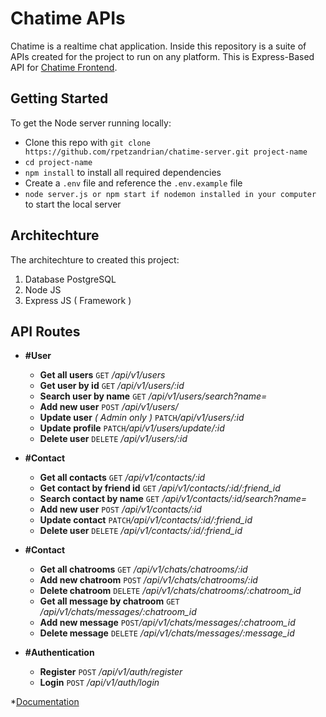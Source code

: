 # Chatime APIs
	  
Chatime is a realtime chat application. Inside this repository is a suite of APIs created for the project to run on any platform. This is Express-Based API for [Chatime Frontend](https://github.com/rpetzandrian/chatime-frontend).

## Getting Started

To get the Node server running locally:

* Clone this repo with `git clone https://github.com/rpetzandrian/chatime-server.git project-name`
* `cd project-name`
* `npm install` to install all required dependencies
* Create a `.env` file and reference the `.env.example` file
* `node server.js or npm start if nodemon installed in your computer` to start the local server

## Architechture

The architechture to created this project: 
1. Database PostgreSQL
2. Node JS
3. Express JS ( Framework )

## API Routes

 - **#User**
	 - **Get all users**
			  `GET` */api/v1/users*
	- **Get user by id**
			  `GET` */api/v1/users/:id*
	- **Search user by name**
			  `GET` */api/v1/users/search?name=*
	- **Add new user**
			  `POST` */api/v1/users/*
	- **Update user** *( Admin only )*
			  `PATCH`*/api/v1/users/:id*
	- **Update profile** 
			  `PATCH`*/api/v1/users/update/:id*
	- **Delete user**
			  `DELETE` */api/v1/users/:id*

 - **#Contact**
	 - **Get all contacts**
			  `GET` */api/v1/contacts/:id*
	- **Get contact by friend id**
			  `GET` */api/v1/contacts/:id/:friend_id*
	- **Search contact by name**
			  `GET` */api/v1/contacts/:id/search?name=*
	- **Add new user**
			  `POST` */api/v1/contacts/:id*
	- **Update contact**
			  `PATCH`*/api/v1/contacts/:id/:friend_id*
	- **Delete user**
			  `DELETE` */api/v1/contacts/:id/:friend_id*

 - **#Contact**
	 - **Get all chatrooms**
			  `GET` */api/v1/chats/chatrooms/:id*
	- **Add new chatroom**
			  `POST` */api/v1/chats/chatrooms/:id*
	- **Delete chatroom**
			  `DELETE` */api/v1/chats/chatrooms/:chatroom_id*
	- **Get all message by chatroom**
			  `GET` */api/v1/chats/messages/:chatroom_id*
	- **Add new message**
			  `POST`*/api/v1/chats/messages/:chatroom_id*
	- **Delete message**
			  `DELETE` */api/v1/chats/messages/:message_id*

 - **#Authentication**
	 - **Register**
			  `POST` */api/v1/auth/register*
	- **Login**
			  `POST` */api/v1/auth/login*
			  
 *[Documentation](https://documenter.getpostman.com/view/13687762/Tz5jczZP)
